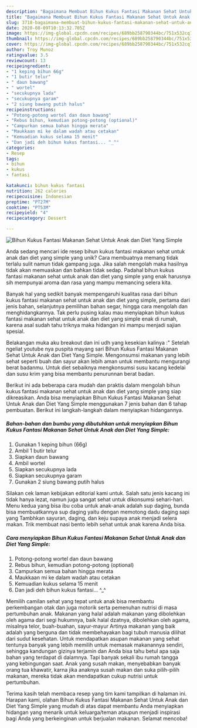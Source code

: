 ```yaml
---
description: "Bagaimana Membuat Bihun Kukus Fantasi Makanan Sehat Untuk Anak dan Diet Yang Simple Anti Gagal"
title: "Bagaimana Membuat Bihun Kukus Fantasi Makanan Sehat Untuk Anak dan Diet Yang Simple Anti Gagal"
slug: 3718-bagaimana-membuat-bihun-kukus-fantasi-makanan-sehat-untuk-anak-dan-diet-yang-simple-anti-gagal
date: 2020-08-09T10:13:32.705Z
image: https://img-global.cpcdn.com/recipes/689bb258790344bc/751x532cq70/bihun-kukus-fantasi-makanan-sehat-untuk-anak-dan-diet-yang-simple-foto-resep-utama.jpg
thumbnail: https://img-global.cpcdn.com/recipes/689bb258790344bc/751x532cq70/bihun-kukus-fantasi-makanan-sehat-untuk-anak-dan-diet-yang-simple-foto-resep-utama.jpg
cover: https://img-global.cpcdn.com/recipes/689bb258790344bc/751x532cq70/bihun-kukus-fantasi-makanan-sehat-untuk-anak-dan-diet-yang-simple-foto-resep-utama.jpg
author: Troy Munoz
ratingvalue: 3.5
reviewcount: 13
recipeingredient:
- "1 keping bihun 66g"
- "1 butir telur"
- " daun bawang"
- " wortel"
- "secukupnya lada"
- "secukupnya garam"
- "2 siung bawang putih halus"
recipeinstructions:
- "Potong-potong wortel dan daun bawang"
- "Rebus bihun, kemudian potong-potong (optional)"
- "Campurkan semua bahan hingga merata"
- "Maukkaan mi ke dalam wadah atau cetakan"
- "Kemuadian kukus selama 15 menit"
- "Dan jadi deh bihun kukus fantasi... ^_^"
categories:
- Resep
tags:
- bihun
- kukus
- fantasi

katakunci: bihun kukus fantasi 
nutrition: 262 calories
recipecuisine: Indonesian
preptime: "PT27M"
cooktime: "PT53M"
recipeyield: "4"
recipecategory: Dessert

---
```



![Bihun Kukus Fantasi Makanan Sehat Untuk Anak dan Diet Yang Simple](https://img-global.cpcdn.com/recipes/689bb258790344bc/751x532cq70/bihun-kukus-fantasi-makanan-sehat-untuk-anak-dan-diet-yang-simple-foto-resep-utama.jpg)

Anda sedang mencari ide resep bihun kukus fantasi makanan sehat untuk anak dan diet yang simple yang unik? Cara membuatnya memang tidak terlalu sulit namun tidak gampang juga. Jika salah mengolah maka hasilnya tidak akan memuaskan dan bahkan tidak sedap. Padahal bihun kukus fantasi makanan sehat untuk anak dan diet yang simple yang enak harusnya sih mempunyai aroma dan rasa yang mampu memancing selera kita.

Banyak hal yang sedikit banyak mempengaruhi kualitas rasa dari bihun kukus fantasi makanan sehat untuk anak dan diet yang simple, pertama dari jenis bahan, selanjutnya pemilihan bahan segar, hingga cara mengolah dan menghidangkannya. Tak perlu pusing kalau mau menyiapkan bihun kukus fantasi makanan sehat untuk anak dan diet yang simple enak di rumah, karena asal sudah tahu triknya maka hidangan ini mampu menjadi sajian spesial.

Belakangan muka aku breakout dan ini udh yang kesekian kalinya :&#34; Setelah ngeliat youtube nya puspita mayang sari Bihun Kukus Fantasi Makanan Sehat Untuk Anak dan Diet Yang Simple. Mengonsumsi makanan yang lebih sehat seperti buah dan sayur akan lebih aman untuk membantu mengurangi berat badanmu. Untuk diet sebaiknya mengkonsumsi susu kacang kedelai dan susu krim yang bisa membantu penurunnan berat badan.


Berikut ini ada beberapa cara mudah dan praktis dalam mengolah bihun kukus fantasi makanan sehat untuk anak dan diet yang simple yang siap dikreasikan. Anda bisa menyiapkan Bihun Kukus Fantasi Makanan Sehat Untuk Anak dan Diet Yang Simple menggunakan 7 jenis bahan dan 6 tahap pembuatan. Berikut ini langkah-langkah dalam menyiapkan hidangannya.

<!--inarticleads1-->

##### Bahan-bahan dan bumbu yang dibutuhkan untuk menyiapkan Bihun Kukus Fantasi Makanan Sehat Untuk Anak dan Diet Yang Simple:

1. Gunakan 1 keping bihun (66g)
1. Ambil 1 butir telur
1. Siapkan  daun bawang
1. Ambil  wortel
1. Siapkan secukupnya lada
1. Siapkan secukupnya garam
1. Gunakan 2 siung bawang putih halus


Silakan cek laman kebijakan editorial kami untuk. Salah satu jenis kacang ini tidak hanya lezat, namun juga sangat sehat untuk dikonsumsi sehari-hari. Menu kedua yang bisa ibu coba untuk anak-anak adalah sup daging, bunda bisa membuatkannya sup daging yaitu dengan memotong dadu daging sapi yang Tambhkan sayuran, daging, dan keju supaya anak menjadi selera makan. Trik membuat nasi bento lebih sehat untuk anak karena Anda bisa. 

<!--inarticleads2-->

##### Cara menyiapkan Bihun Kukus Fantasi Makanan Sehat Untuk Anak dan Diet Yang Simple:

1. Potong-potong wortel dan daun bawang
1. Rebus bihun, kemudian potong-potong (optional)
1. Campurkan semua bahan hingga merata
1. Maukkaan mi ke dalam wadah atau cetakan
1. Kemuadian kukus selama 15 menit
1. Dan jadi deh bihun kukus fantasi... ^_^


Memilih camilan sehat yang tepat untuk anak bisa membantu perkembangan otak dan juga motorik serta pemenuhan nutrisi di masa pertumbuhan anak. Makanan yang halal adalah makanan yang dibolehkan oleh agama dari segi hukumnya, baik halal dzatnya, dibolehkan oleh agama, misalnya telor, buah-buahan, sayur-mayur Artinya makanan yang baik adalah yang berguna dan tidak membehayakan bagi tubuh manusia dilihat dari sudut kesehatan. Untuk mendapatkan asupan makanan yang sehat tentunya banyak yang lebih memilih untuk memasak makanannya sendiri, sehingga kandungan gizinya terjamin dan Anda bisa tahu betul apa saja bahan yang terdapat di dalamnya. Tapi banyak sekali ibu rumah tangga yang kebingungan saat. Anak yang susah makan, menyebabkan banyak orang tua khawatir, karna jika anaknya susah makan dan suka pilih-pilih makanan, mereka tidak akan mendapatkan cukup nutrisi untuk pertumbuhan. 

Terima kasih telah membaca resep yang tim kami tampilkan di halaman ini. Harapan kami, olahan Bihun Kukus Fantasi Makanan Sehat Untuk Anak dan Diet Yang Simple yang mudah di atas dapat membantu Anda menyiapkan hidangan yang menarik untuk keluarga/teman ataupun menjadi inspirasi bagi Anda yang berkeinginan untuk berjualan makanan. Selamat mencoba!
